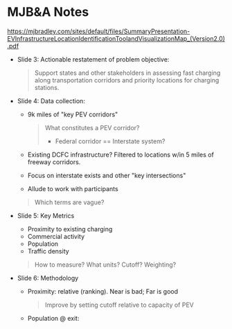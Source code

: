 # MJB&A Notes

https://mjbradley.com/sites/default/files/SummaryPresentation-EVInfrastructureLocationIdentificationToolandVisualizationMap_(Version2.0).pdf

* Slide 3: Actionable restatement of problem objective:

  > Support states and other stakeholders in assessing fast charging along transportation corridors and priority locations for charging stations.

* Slide 4: Data collection:

  * 9k miles of "key PEV corridors"

    > What constitutes a PEV corridor?
    >
    > * Federal corridor == Interstate system?

  * Existing DCFC infrastructure? Filtered to locations w/in 5 miles of freeway corridors.
  * Focus on interstate exists and other "key intersections"
  * Allude to work with participants

  > Which terms are vague? 

* Slide 5: Key Metrics

  * Proximity to existing charging
  * Commercial activity
  * Population
  * Traffic density

  > How to measure? What units? Cutoff? Weighting?

* Slide 6: Methodology

  * Proximity: relative (ranking). Near is bad; Far is good

    > Improve by setting cutoff relative to capacity of PEV

  * Population @ exit: 